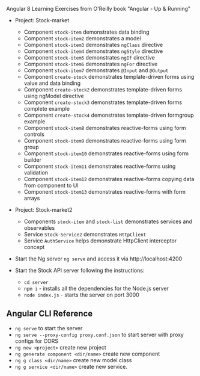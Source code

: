 
Angular 8 Learning Exercises from O'Reilly book "Angular - Up & Running"

* Project: Stock-market
    * Component `stock-item` demonstrates data binding 
    * Component `stock-item2` demonstrates a model
    * Component `stock-item3` demonstrates `ngClass` directive
    * Component `stock-item4` demonstrates `ngStyle` directive
    * Component `stock-item5` demonstrates `ngIf` directive
    * Component `stock-item6` demonstrates `ngFor` directive
    * Component `stock-item7` demonstrates `@Input` and `@Output`
    * Component `create-stock` demonstrates template-driven forms using value and data binding
    * Component `create-stock2` demonstrates template-driven forms using ngModel directive
    * Component `create-stock3` demonstrates template-driven forms complete example
    * Component `create-stock4` demonstrates template-driven formgroup example
    * Component `stock-item8` demonstrates reactive-forms using form controls
    * Component `stock-item9` demonstrates reactive-forms using form group
    * Component `stock-item10` demonstrates reactive-forms using form builder
    * Component `stock-item11` demonstrates reactive-forms using validation
    * Component `stock-item12` demonstrates reactive-forms copying data from component to UI
    * Component `stock-item13` demonstrates reactive-forms with form arrays
* Project: Stock-market2
    * Components `stock-item` and `stock-list` demonstrates services and observables
    * Service `Stock-Service2` demonstrates `HttpClient`
    * Service `AuthService` helps demonstrate HttpClient interceptor concept


* Start the Ng server `ng serve` and access it via http://localhost:4200
* Start the Stock API server following the instructions:
    * `cd server`
    * `npm i` - installs all the dependencies for the Node.js server
    * `node index.js` - starts the server on port 3000

## Angular CLI Reference

* `ng serve` to start the server
* `ng serve --proxy-config proxy.conf.json` to start server with proxy configs for CORS
* `ng new <project>` create new project
* `ng generate component <dir/name>` create new component
* `ng g class <dir/name>` create new model class
* `ng g service <dir/name>` create new service. 